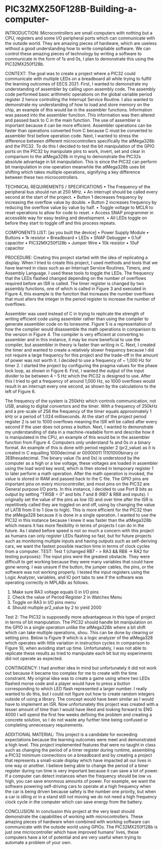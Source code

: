 # PIC32MX250F128B-Building-a-computer-

INTRODUCTION:
Microcontrollers are small computers with nothing but a CPU, registers and some I/O peripheral
ports which can communicate with the outside world. They are amazing pieces of hardware,
which are useless without a good understanding how to write compliable software. We can
control these amazing pieces of technology by writing a software to communicate in the form of
1s and 0s, I plan to demonstrate this using the PIC32MX250f128b.

CONTEXT:
The goal was to create a project where a PIC32 could communicate with multiple LEDs on a
breadboard all while trying to fulfill the learning outcomes of EECS 2021. First, I wanted to
demonstrate my understanding of assembler by calling upon assembly code. The assembly code
performed basic arithmetic operations on the global variable period register 2 hence controlling
the Interrupt Service Routine. I also wanted to demonstrate my understanding of how to load and
store memory on the chip, an example of this would be in the assembler functions. Information
was passed into the assembler function. This information was then altered and passed back to C
in the main function. The use of assembler is important because it can be more efficient.
Assembler operations can be faster than operations converted from C because C must be
converted to assembler first before operation code. Next, I wanted to stress the difference
between different microcontrollers specifically the atMega328b and the PIC32. To do this I
decided to test the bit manipulation of the GPIO ports on the PIC32 by manipulate pins to work,
invert, set and clear in comparison to the atMega328b in trying to demonstrate the PIC32s
absolute advantage in bit manipulation. This is since the PIC32 can perform bit manipulation in
one operation meanwhile the atMega328b uses bit shifting which takes multiple operations,
signifying a key difference between these two microcontrollers.

TECHNICAL REQUIREMENTS / SPECIFICATIONS
• The Frequency of the peripheral bus should run at 250 MHz.
• An interrupt should be called every second at the start of the project.
• Button 1 decreases frequency by increasing the overflow value by double.
• Button 2 increases frequency by reducing the overflow value by value by half.
• Toggle voltage to MCLR to reset operations to allow for code to reset.
• Access SNAP programmer in accessible way for easy testing and development.
• All LEDs toggle on before they start to toggle off and this process repeats.

COMPONENTS LIST: [as you built the device]
• Power Supply Module
• Buttons
• 1k resistor
• Breadboard
• LEDs
• SNAP Debugger
• 0.1uF capacitor
• PIC32MX250f128b
• Jumper Wire
• 10k resistor
• 10uF capacitor


PROCEDURE:
Creating this project started with the idea of replicating a display. When I tried to create this
project, I used methods and tools that we have learned in class such as an Interrupt Service
Routines, Timers, and Assembly Language. I used these tools to toggle the LEDs. The frequency
that the LEDs flashed changed depending on the number of overflows required before an ISR is
called. The timer register is changed by two assembly functions, one of which is called in Figure
3 and executed in Figure 4, this example is the function that increases the number overflows that
must alters the integer in the period register to increase the number of overflows. 

Assembler was used instead of C in trying to replicate the strength of writing efficient code using assembler 
rather than using the compiler to generate assembler code on its lonesome. Figure 5 is
a representation of how the complier would disassemble the math operations in comparison to
the version in Figure 4. The compiler is very efficient at converting to assembler and in this
instance, it may be more beneficial to use the compiler, but assembler in theory is faster than
writing in C. Next, I created the timer and wanted to create a relatively slower frequency because
I did not require a large frequency for this project and the trade-off in the amount of power was
not worth it. I decided to use a frequency of ~ 1,000 Hz for timer 2. I started the project by
configuring the pragma values for the phase lock loop, as shown in Figure 6. First, I wanted the
output of the input divider to be between 4 – 5 Hz which the PIC32 is designed to use. After this
I tried to get a frequency of around 1,000 Hz, so 1000 overflows would result in an interrupt
every one second, as shown by the calculations to the left of Figure 6.

The frequency of the system is 250kHz which controls communication, not USB, analog to
digital convertors and the timer. With a frequency of 250kHz and a pre-scale of 256 the
frequency of the timer equals approximately 1 kHz or a period of 1.024 milliseconds. At the start
of the project period register 2 is set to 1000 overflows meaning the ISR will be called after
every second if the user does not press a button.
Next, I wanted to demonstrate my understanding of data in a machine-readable form and
describe how it is manipulated in the CPU, an example of this would be in the assembler
function from Figure 4. Computers only understand 1s and 0s in a binary format. An example of
this is done with period register 2 (pr2_value) as it is created in C equalling 1000decimal or
00000011 11101000binary or 3E8hexadecimal. The binary value (1s and 0s) is understood by the
computer as a high or a low voltage, these voltages are loaded in assembler using the load word
key word, which is then stored in temporary register 1 to later perform a math operation. After
the math operation is invoked, the value is stored in RAM and passed back to the C file.
The GPIO pins are important pins on every microcontroller, and most pins on the PIC32 are
General purpose I/O ports. In this instance, I decided to use Port B bits as output by setting
“TRISB = 0” and bits 7 and 8 (RB7 & RB8 and inputs). I originally set the value of the pins as
low (0) and over time after the ISR is repetitively called they are toggled on and off, using by
changing the value of LATB from 0 to 1 (low to high). This is more efficient for the PIC32 than
the atMega328 because it is done in a single operation. I wanted to use the PIC32 in this instance
because I knew it was faster than the atMega328b which means it has more flexibility in terms of
projects I can do in the future. As I stated before speed is not so much a concern with this project
as humans can only register LEDs flashing so fast, but for future projects such as monitoring
multiple inputs and having outputs such as self-deriving cars, we want the fastest possible
reaction time in terms of clock cycles from a computer.
TEST:
Test 1 (changed RB7 - > RA3 && RB8 -> RA2 for testing purposes):
The input pins were the greatest obstacle. They were difficult to get working because they were
many variables that could have gone wrong. I was unsure if the button, the jumper cables, the
pins, or the software was not working properly. I tested the input registers using the Logic
Analyzer, variables, and IO port tabs to see if the software was operating correctly in MPLABx
as follows.
1. Make sure RA3 voltage equals 0 in I/O pins
2. Check the value of Period Register 2 in Watches Menu
3. Toggle on RA3 in I/O pins menu
4. Should multiple pr2_value by 2 to yield 2000

Test 2:
The PIC32 is supposedly more advantageous in this type of project in terms of bit manipulation.
The PIC32 should handle bit manipulation on the GPIO in a single operation unlike the
atMega328b where a bit shift which can take multiple operations, shou. This can be done by
clearing or setting pins. Below is Figure 9 which is a logic analyzer of the atMega328 which
operates with little variation in instruction cycles in comparison to Figure 10, when avoiding
start up time. Unfortunately, I was not able to replicate these results as tried to manipulate each
bit but my experiments did not operate as expected.

CONTINGENCY:
I had another idea in mind but unfortunately it did not work out because it became too complex
for me to create with the time constraint. My original idea was to create a game using where two
LEDs flashed morse code and a player would have to press a button corresponding to which
LED flash represented a larger number. I really wanted to do this, but I could not figure out how
to create random integers outside of using a library. The concept would have been similar as I
would have to implement an ISR. Now unfortunately this project was created with a lesser
amount of time than I would have liked and looking forward to ENG 4000 I will spend the first
few weeks defining the problem and creating a concrete solution, so I do not waste any further
time being confused or completing unnecessary requirements.

ADDITIONAL MATERIAL:
This project is a candidate for exceeding expectations because the learning outcomes were meet
and demonstrated a high level. This project implemented features that were no taught in class
such as changing the period of a timer register during runtime, assembling a PIC32 minimum
connections on a breadboard and by creating a project that represents a small-scale display which
have impacted all our lives in one way or another. I believe being able to change the period of a
timer register during run time is very important because it can save a lot of power. If a computer
can detect instances when the frequency should be low vs high, you can save enormous amounts
of power. For example, we want the software powering self-driving cars to operate at a high
frequency when the car is being driven because safety is the number one priority, but when a car
is idling or in a stand still not moving we do not need a high frequency clock cycle in the
computer which can save energy from the battery.

CONCLUSION:
In conclusion this project at the very least should demonstrate the capabilities of working with
microcontrollers. These amazing pieces of hardware when combined with working software can
communicate with the outside world using GPIOs. The PIC32MX250f128b is just one
microcontroller which have improved humans’ lives, these computers have a lot of potential and
are very useful when trying to automate a problem of your own.
